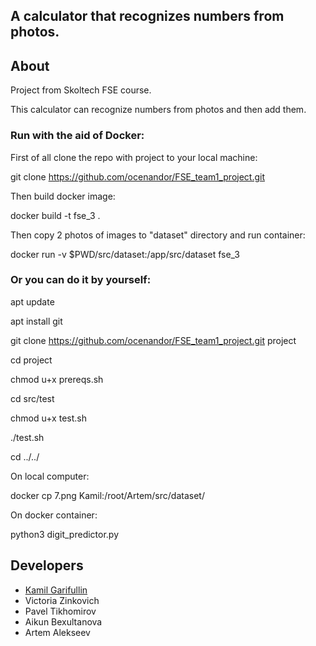 ## A calculator that recognizes numbers from photos. 

## About

Project from Skoltech FSE course.

This calculator can recognize numbers from photos and then add them.


### Run with the aid of Docker:

First of all clone the repo with project to your local machine:

git clone https://github.com/ocenandor/FSE_team1_project.git

Then build docker image:

docker build -t fse_3 .

Then copy 2 photos of images to "dataset" directory and run container:

docker run -v $PWD/src/dataset:/app/src/dataset fse_3




### Or you can do it by yourself:

apt update

apt install git

git clone https://github.com/ocenandor/FSE_team1_project.git project

cd project

chmod u+x prereqs.sh

cd src/test

chmod u+x test.sh

./test.sh

cd ../../

On local computer:

docker cp 7.png Kamil:/root/Artem/src/dataset/

On docker container:

python3 digit_predictor.py


## Developers

- [Kamil Garifullin](https://github.com/kzGarifullin)
- Victoria Zinkovich
- Pavel Tikhomirov
- Aikun Bexultanova
- Artem Alekseev

